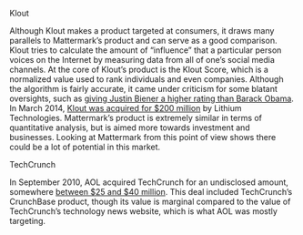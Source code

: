 Klout 

Although Klout makes a product targeted at consumers, it draws many parallels to Mattermark’s product and can serve as a good comparison. Klout tries to calculate the amount of “influence” that a particular person voices on the Internet by measuring data from all of one’s social media channels. At the core of Klout’s product is the Klout Score, which is a normalized value used to rank individuals and even companies. Although the algorithm is fairly accurate, it came under criticism for some blatant oversights, such as [giving Justin Biener a higher rating than Barack Obama](http://mashable.com/2012/04/20/klout-time-magazine-100/). In March 2014, [Klout was acquired for $200 million](http://tech.fortune.cnn.com/2014/03/26/klout-acquired-for-200-million-by-lithium-technologies/) by Lithium Technologies. Mattermark’s product is extremely similar in terms of quantitative analysis, but is aimed more towards investment and businesses. Looking at Mattermark from this point of view shows there could be a lot of potential in this market.

TechCrunch

In September 2010, AOL acquired TechCrunch for an undisclosed amount, somewhere [between $25 and $40 million](http://www.businessinsider.com/aol-techcrunch-price-25-million-2010-9). This deal included TechCrunch’s CrunchBase product, though its value is marginal compared to the value of TechCrunch’s technology news website, which is what AOL was mostly targeting.


